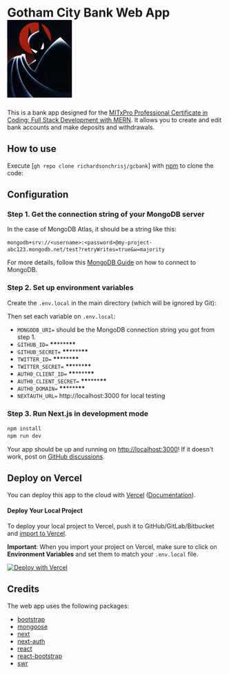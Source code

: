 # Gotham City Bank Web App ![Gotham City Bank][gcb-img]

This is a bank app designed for the [MITxPro Professional Certificate in Coding: Full Stack Development with MERN](https://xpro.mit.edu/programs/program-v1:xPRO+PCCx+R1/). It allows you to create and edit bank accounts and make deposits and withdrawals. 

## How to use

Execute [`gh repo clone richardsonchrisj/gcbank`] with [npm](https://docs.npmjs.com/cli/init) to clone the code:

## Configuration

### Step 1. Get the connection string of your MongoDB server

In the case of MongoDB Atlas, it should be a string like this:

```
mongodb+srv://<username>:<password>@my-project-abc123.mongodb.net/test?retryWrites=true&w=majority
```

For more details, follow this [MongoDB Guide](https://docs.mongodb.com/guides/server/drivers/) on how to connect to MongoDB.

### Step 2. Set up environment variables

Create the `.env.local` in the main directory (which will be ignored by Git):

Then set each variable on `.env.local`:

- `MONGODB_URI=` should be the MongoDB connection string you got from step 1.
- `GITHUB_ID=` **\*\***\*\*\*\***\*\***
- `GITHUB_SECRET=` **\*\***\*\*\*\***\*\***
- `TWITTER_ID=` **\*\***\*\*\*\***\*\***
- `TWITTER_SECRET=` **\*\***\*\*\*\***\*\***
- `AUTH0_CLIENT_ID=` **\*\***\*\*\*\***\*\***
- `AUTH0_CLIENT_SECRET=` **\*\***\*\*\*\***\*\***
- `AUTH0_DOMAIN=` **\*\***\*\*\*\***\*\***
- `NEXTAUTH_URL=` http://localhost:3000 for local testing

### Step 3. Run Next.js in development mode

```bash
npm install
npm run dev

```

Your app should be up and running on [http://localhost:3000](http://localhost:3000)! If it doesn't work, post on [GitHub discussions](https://github.com/vercel/next.js/discussions).

## Deploy on Vercel

You can deploy this app to the cloud with [Vercel](https://vercel.com?utm_source=github&utm_medium=readme&utm_campaign=next-example) ([Documentation](https://nextjs.org/docs/deployment)).

#### Deploy Your Local Project

To deploy your local project to Vercel, push it to GitHub/GitLab/Bitbucket and [import to Vercel](https://vercel.com/import/git?utm_source=github&utm_medium=readme&utm_campaign=next-example).

**Important**: When you import your project on Vercel, make sure to click on **Environment Variables** and set them to match your `.env.local` file.

[![Deploy with Vercel](https://vercel.com/button)](https://vercel.com/new/git/external?repository-url=https://github.com/vercel/next.js/tree/canary/examples/with-mongodb-mongoose&project-name=with-mongodb-mongoose&repository-name=with-mongodb-mongoose&env=MONGODB_URI&envDescription=Required%20to%20connect%20the%20app%20with%20MongoDB&envLink=https://github.com/vercel/next.js/tree/canary/examples/with-mongodb-mongoose%23step-2-set-up-environment-variables)

## Credits

The web app uses the following packages:

- [bootstrap](https://getbootstrap.com/)
- [mongoose](https://mongoosejs.com/)
- [next](https://nextjs.org/)
- [next-auth](https://next-auth.js.org/)
- [react](https://reactjs.org/)
- [react-bootstrap](https://getbootstrap.com/)
- [swr](https://swr.vercel.app/)


[gcb-img]: https://github.com/richardsonchrisj/gcbank/blob/main/public/images/BTAS.png
